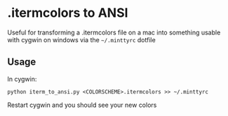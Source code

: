 # .itermcolors to ANSI
Useful for transforming a .itermcolors file on a mac into something usable with cygwin on windows via the `~/.minttyrc` dotfile

## Usage

In cygwin:

`python iterm_to_ansi.py <COLORSCHEME>.itermcolors >> ~/.minttyrc`

Restart cygwin and you should see your new colors
